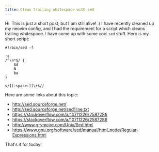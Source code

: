 ```yaml
---
title: Clean trailing whitespace with sed
---
```


Hi. This is just a short post; but I am still alive! :)
I have recently cleaned up my neovim config, and I had 
the requirement for a script which cleans trailing whitespace.
I have come up with some cool `sed` stuff. Here is my short
script:

```
#!/bin/sed -f

:a
/^\n*$/ {
    $d
    N
    ba
}

s/[[:space:]]\+$//
```

Here are some links about this topic:

* <http://sed.sourceforge.net/>
* <http://sed.sourceforge.net/sed1line.txt>
* <https://stackoverflow.com/a/10711226/2587286>
* <https://stackoverflow.com/a/10711226/2587286>
* <http://www.grymoire.com/Unix/Sed.html>
* <https://www.gnu.org/software/sed/manual/html_node/Regular-Expressions.html>

That's it for today!
